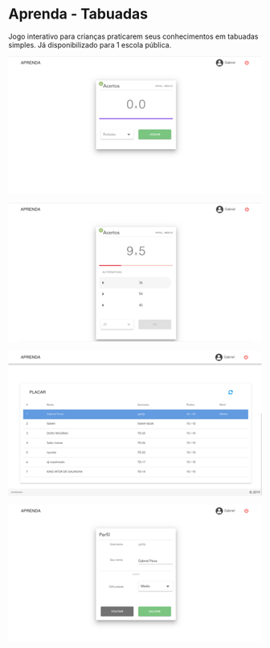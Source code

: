 # Aprenda - Tabuadas
Jogo interativo para crianças praticarem seus conhecimentos em tabuadas simples.
Já disponibilizado para 1 escola pública.

![Game screenshot](https://github.com/gpaiva00/multiplication-table/blob/master/print1.png)

![Game screenshot](https://github.com/gpaiva00/multiplication-table/blob/master/print4.png)

![Game screenshot](https://github.com/gpaiva00/multiplication-table/blob/master/print2.png)

![Game screenshot](https://github.com/gpaiva00/multiplication-table/blob/master/print3.png)
